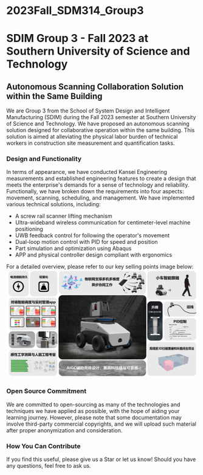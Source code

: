# 2023Fall_SDM314_Group3

# SDIM Group 3 - Fall 2023 at Southern University of Science and Technology

## Autonomous Scanning Collaboration Solution within the Same Building

We are Group 3 from the School of System Design and Intelligent Manufacturing (SDIM) during the Fall 2023 semester at Southern University of Science and Technology. We have proposed an autonomous scanning solution designed for collaborative operation within the same building. This solution is aimed at alleviating the physical labor burden of technical workers in construction site measurement and quantification tasks.

### Design and Functionality

In terms of appearance, we have conducted Kansei Engineering measurements and established engineering features to create a design that meets the enterprise's demands for a sense of technology and reliability. Functionally, we have broken down the requirements into four aspects: movement, scanning, scheduling, and management. We have implemented various technical solutions, including:

- A screw rail scanner lifting mechanism
- Ultra-wideband wireless communication for centimeter-level machine positioning
- UWB feedback control for following the operator's movement
- Dual-loop motion control with PID for speed and position
- Part simulation and optimization using Abaqus
- APP and physical controller design compliant with ergonomics

For a detailed overview, please refer to our key selling points image below:
![Key Selling Points](UYCL360_KVandKSP.png)

### Open Source Commitment

We are committed to open-sourcing as many of the technologies and techniques we have applied as possible, with the hope of aiding your learning journey. 
However, please note that some documentation may involve third-party commercial copyrights, and we will upload such material after proper anonymization and consideration.

### How You Can Contribute

If you find this useful, please give us a Star or let us know! Should you have any questions, feel free to ask us.

